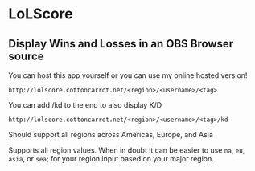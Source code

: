 # LoLScore
## Display Wins and Losses in an OBS Browser source

You can host this app yourself or you can use my online hosted version!

`http://lolscore.cottoncarrot.net/<region>/<username>/<tag>`

You can add /kd to the end to also display K/D

`http://lolscore.cottoncarrot.net/<region>/<username>/<tag>/kd`

Should support all regions across Americas, Europe, and Asia

Supports all region values. When in doubt it can be easier to use `na`, `eu`, `asia`, or `sea`; for your region input based on your major region. 